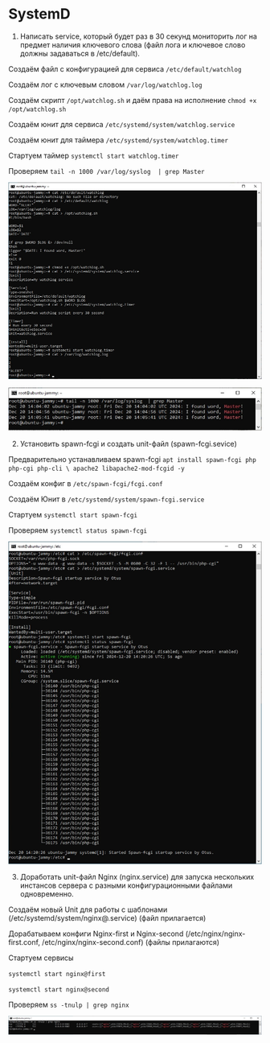 # SystemD

1. Написать service, который будет раз в 30 секунд мониторить лог на предмет наличия ключевого слова (файл лога и ключевое слово должны задаваться в /etc/default).

Создаём файл с конфигурацией для сервиса `/etc/default/watchlog`

Создаём лог с ключевым словом `/var/log/watchlog.log`

Создаём скрипт `/opt/watchlog.sh` и даём права на исполнение `chmod +x /opt/watchlog.sh`

Создаём юнит для сервиса `/etc/systemd/system/watchlog.service`

Создаём юнит для таймера `/etc/systemd/system/watchlog.timer`

Стартуем таймер `systemctl start watchlog.timer`

Проверяем `tail -n 1000 /var/log/syslog  | grep Master`

![Image alt](https://github.com/NikPuskov/SystemD/blob/main/watchlog.jpg)

![Image alt](https://github.com/NikPuskov/SystemD/blob/main/watchlog1.jpg)

2. Установить spawn-fcgi и создать unit-файл (spawn-fcgi.sevice)

Предварительно устанавливаем spawn-fcgi `apt install spawn-fcgi php php-cgi php-cli \
 apache2 libapache2-mod-fcgid -y`

Создаём конфиг в `/etc/spawn-fcgi/fcgi.conf`

Создаём Юнит в `/etc/systemd/system/spawn-fcgi.service`

Стартуем `systemctl start spawn-fcgi`

Проверяем `systemctl status spawn-fcgi`

![Image alt](https://github.com/NikPuskov/SystemD/blob/main/spawn-fcgi.jpg)

3. Доработать unit-файл Nginx (nginx.service) для запуска нескольких инстансов сервера с разными конфигурационными файлами одновременно.

Cоздаём новый Unit для работы с шаблонами (/etc/systemd/system/nginx@.service) (файл прилагается)

Дорабатываем конфиги Nginx-first и Nginx-second (/etc/nginx/nginx-first.conf, /etc/nginx/nginx-second.conf) (файлы прилагаются)

Стартуем сервисы 

`systemctl start nginx@first`

`systemctl start nginx@second`

Проверяем `ss -tnulp | grep nginx`

![Image alt](https://github.com/NikPuskov/SystemD/blob/main/nginx.jpg)
